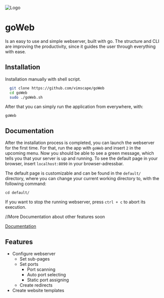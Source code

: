 
![Logo](https://i.postimg.cc/MGCc7g5W/go-Web-thumb.png)


# goWeb

Is an easy to use and simple webserver, built with go. The structure and CLI are improving the productivity, since it guides the user through everything with ease.





## Installation

Installation manually with shell script.

```bash
  git clone https://github.com/vimscape/goWeb
  cd goWeb
  sudo ./goWeb.sh
```
After that you can simply run the application from everywhere, with:
```
goWeb
```

## Documentation

After the installation process is completed, you can launch the webserver for the first time. For that, run the app with `goWeb` and insert `2` in the upcoming menu. Now you should be able to see a green message, which tells you that your server is up and running. To see the default page in your browser, insert `localhost:8090` in your browser-adressbar.

The default page is customizable and can be found in the `default/` directory, where you can change your current working directory to, with the following command:
```
cd default/
```
If you want to stop the running webserver, press `ctrl + c` to abort its execution.

//More Documentation about other features soon

[Documentation](https://linktodocumentation)


## Features

- Configure webserver
    - Set sub-pages
    - Set ports
        - Port scanning
        - Auto port selecting
        - Static port assigning
    - Create redirects
- Create website templates

